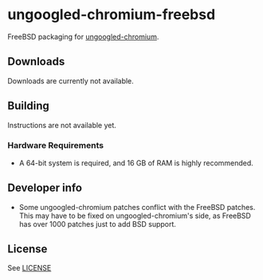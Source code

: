 # ungoogled-chromium-freebsd

FreeBSD packaging for [ungoogled-chromium](//github.com/Eloston/ungoogled-chromium).

## Downloads

Downloads are currently not available.

## Building

Instructions are not available yet.

### Hardware Requirements

* A 64-bit system is required, and 16 GB of RAM is highly recommended.

## Developer info

* Some ungoogled-chromium patches conflict with the FreeBSD patches. This may have to be fixed on ungoogled-chromium's side, as FreeBSD has over 1000 patches just to add BSD support.

## License

See [LICENSE](LICENSE)
